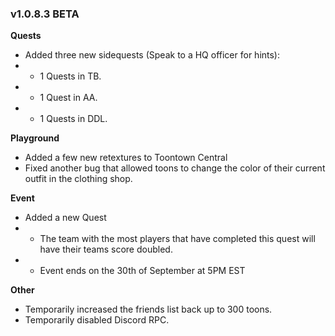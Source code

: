 ### v1.0.8.3 BETA
**Quests**
- Added three new sidequests (Speak to a HQ officer for hints):
- - 1 Quests in TB.
- - 1 Quest in AA.
- - 1 Quests in DDL.

**Playground**
- Added a few new retextures to Toontown Central
- Fixed another bug that allowed toons to change the color of their current outfit in the clothing shop.

**Event**
- Added a new Quest
- - The team with the most players that have completed this quest will have their teams score doubled.
- - Event ends on the 30th of September at 5PM EST

**Other**
- Temporarily increased the friends list back up to 300 toons.
- Temporarily disabled Discord RPC.
